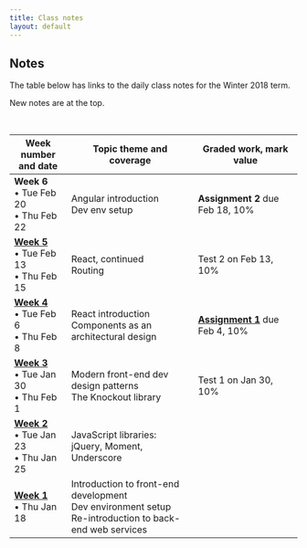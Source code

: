 ```yaml
---
title: Class notes
layout: default
---
```


## Notes

The table below has links to the daily class notes for the Winter 2018 term.  

New notes are at the top.

<br>

Week number<br>and date | Topic theme and coverage | Graded work, mark value
--- | --- | ---
**Week 6**<br>&bull; Tue Feb 20<br>&bull; Thu Feb 22 | Angular introduction<br>Dev env setup | **Assignment 2** due Feb 18, 10% | 
**[Week 5](week05)**<br>&bull; Tue Feb 13<br>&bull; Thu Feb 15 | React, continued<br>Routing | Test 2 on Feb 13, 10% | 
**[Week 4](week04)**<br>&bull; Tue Feb 6<br>&bull; Thu Feb 8 | React introduction<br>Components as an architectural design | **[Assignment 1](../graded-work/assign1)** due Feb 4, 10% | 
**[Week 3](../notes/week03)**<br>&bull; Tue Jan 30<br>&bull; Thu Feb 1 | Modern front-end dev design patterns<br>The Knockout library | Test 1 on Jan 30, 10% | 
**[Week 2](../notes/week02)**<br>&bull; Tue Jan 23<br>&bull; Thu Jan 25 | JavaScript libraries:<br>jQuery, Moment, Underscore |
**[Week 1](../notes/week01)**<br>&bull; Thu Jan 18 | Introduction to front-end development<br>Dev environment setup<br>Re-introduction to back-end web services |

<br>

